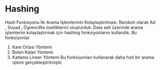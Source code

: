 # Hashing
Hash Fonksiyonu İle Arama İşlemlerinin Kolaylaştırılması.
Random olarak Ad , Soyad , ÖgrenciNo özelliklerini oluşturduk.
Data seti üzerinde arama işlemlerini kolaylaştırmak için hashing fonksiyonlarını kullandık.
Bu fonksiyonlar
1. Kare Ortası Yöntemi 
2. Bolen Kalan Yöntemi
3. Katlama Lineer Yöntemi 
Bu fonksiyonları kullanarak daha hızlı bir arama işlemi gerçekleştirilmiştir.
